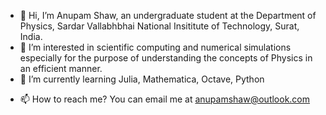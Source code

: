 - 👋 Hi, I’m Anupam Shaw, an undergraduate student at the Department of Physics, Sardar Vallabhbhai National Insititute of Technology, Surat, India.
- 👀 I’m interested in scientific computing and numerical simulations especially for the purpose of understanding the concepts of Physics in an efficient manner.
- 🌱 I’m currently learning Julia, Mathematica, Octave, Python
<!--- 💞️ I’m looking to collaborate on anything that includes learning and implementation of computational tools for visualising and modelling physical concepts.--->
- 📫 How to reach me? You can email me at anupamshaw@outlook.com

<!---
AnupamShaw/AnupamShaw is a ✨ special ✨ repository because its `README.md` (this file) appears on your GitHub profile.
You can click the Preview link to take a look at your changes.
--->
